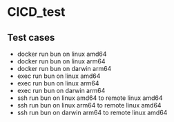 # CICD_test

## Test cases
- docker run bun on linux amd64
- docker run bun on linux arm64
- docker run bun on darwin arm64
- exec run bun on linux amd64
- exec run bun on linux arm64
- exec run bun on darwin arm64
- ssh run bun on linux amd64 to remote linux amd64
- ssh run bun on linux arm64 to remote linux amd64
- ssh run bun on darwin arm64 to remote linux amd64